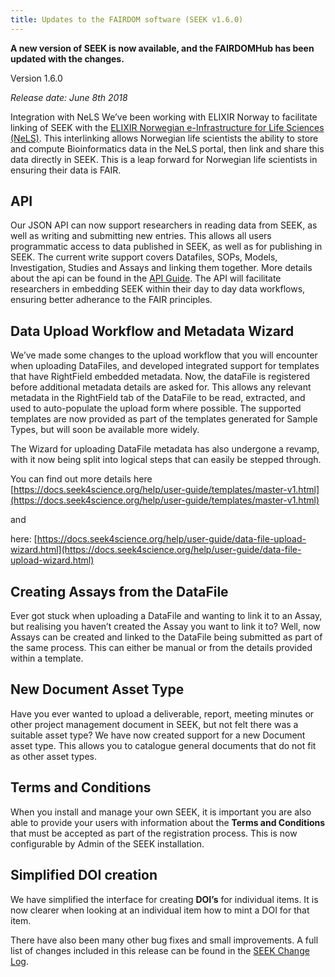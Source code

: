 ```yaml
---
title: Updates to the FAIRDOM software (SEEK v1.6.0)
---
```


**A new version of SEEK is now available, and the FAIRDOMHub has been updated with the changes.** 

Version 1.6.0

_Release date: June 8th 2018_

Integration with NeLS
We’ve been working with ELIXIR Norway to facilitate linking of SEEK with the [ELIXIR Norwegian e-Infrastructure for Life Sciences (NeLS)](https://nels.bioinfo.no/). This interlinking allows Norwegian life scientists the ability to store and compute Bioinformatics data in the NeLS portal, then link and share this data directly in SEEK. This is a leap forward for Norwegian life scientists in ensuring their data is FAIR.

## API

Our JSON API can now support researchers in reading data from SEEK, as well as writing and submitting new entries. 
This allows all users programmatic access to data published in SEEK, as well as for publishing in SEEK. 
The current write support covers Datafiles, SOPs, Models, Investigation, Studies and Assays and linking them together. 
More details about the api can be found in the [API Guide](http://docs.seek4science.org/help/user-guide/api.html). The API will facilitate researchers in embedding SEEK within their day to day data workflows, ensuring better adherance to the FAIR principles.

## Data Upload Workflow and Metadata Wizard

We’ve made some changes to the upload workflow that you will encounter when uploading DataFiles, and developed integrated support for templates that have RightField embedded metadata. Now, the dataFile is registered before additional metadata details are asked for. This allows any relevant metadata in the RightField tab of the DataFile to be read, extracted, and used to auto-populate the upload form where possible. The supported templates are now provided as part of the templates generated for Sample Types, but will soon be available more widely.

The Wizard for uploading DataFile metadata has also undergone a revamp, with it now being split into logical steps that can easily be stepped through.

You can find out more details here [https://docs.seek4science.org/help/user-guide/templates/master-v1.html](https://docs.seek4science.org/help/user-guide/templates/master-v1.html)

and

here: [https://docs.seek4science.org/help/user-guide/data-file-upload-wizard.html](https://docs.seek4science.org/help/user-guide/data-file-upload-wizard.html)

## Creating Assays from the DataFile

Ever got stuck when uploading a DataFile and wanting to link it to an Assay, 
but realising you haven’t created the Assay you want to link it to? Well, 
now Assays can be created and linked to the DataFile being submitted as part of the same process. 
This can either be manual or from the details provided within a template.

## New Document Asset Type

Have you ever wanted to upload a deliverable, report, meeting minutes or other project management document in SEEK, but not felt there was a suitable asset type? We have now created support for a new Document asset type. This allows you to catalogue general documents that do not fit as other asset types.

## Terms and Conditions

When you install and manage your own SEEK, it is important you are also able to provide your users with information about the **Terms and Conditions** that must be accepted as part of the registration process. This is now configurable by Admin of the SEEK installation.

## Simplified DOI creation

We have simplified the interface for creating **DOI’s** for individual items. It is now clearer when looking at an individual item how to mint a DOI for that item.

There have also been many other bug fixes and small improvements. 
A full list of changes included in this release can be found in the [SEEK Change Log](https://docs.seek4science.org/tech/releases#version-160).
